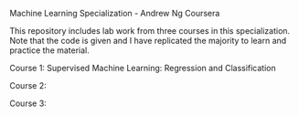 Machine Learning Specialization - Andrew Ng Coursera

This repository includes lab work from three courses in this specialization. Note that the code is given and I have replicated the majority to learn and practice the material. 

Course 1: Supervised Machine Learning: Regression and Classification

Course 2:

Course 3:

